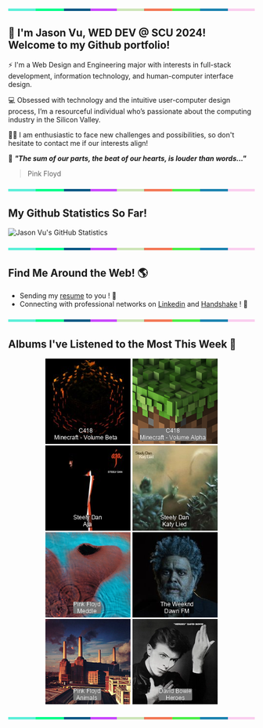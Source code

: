<img src="./.github/workflows/banner_strip.png" width="100%" height="5px">

## 👋 I'm Jason Vu, WED DEV @ SCU 2024! Welcome to my Github portfolio! 

⚡ I'm a Web Design and Engineering major with interests in full-stack development, information technology, and human-computer interface design.

💻 Obsessed with technology and the intuitive user-computer design process, I’m a resourceful individual who’s passionate about the computing industry in the Silicon Valley.

🙋‍♂️ I am enthusiastic to face new challenges and possibilities, so don't hesitate to contact me if our interests align!

🤝 ***"The sum of our parts, the beat of our hearts, is louder than words..."***
> Pink Floyd

<img src="./.github/workflows/banner_strip.png" width="100%" height="5px">

## My Github Statistics So Far!
![Jason Vu's GitHub Statistics](https://github-readme-stats.vercel.app/api?username=JAVAB3ANS&show_icons=true)

<img src="./.github/workflows/banner_strip.png" width="100%" height="5px">

## Find Me Around the Web! 🌎
- Sending my [resume](https://javab3ans.github.io/pdfs/resume.pdf) to you ! 📝
- Connecting with professional networks on [Linkedin](https://www.linkedin.com/in/jason-anh-vu/) and [Handshake](https://scu.joinhandshake.com/stu/users/25718798) ! 💼  

<img src="./.github/workflows/banner_strip.png" width="100%" height="5px">

## Albums I've Listened to the Most This Week 🎹 

<!-- lastfm -->
<p align="center"><a href="https://www.last.fm/music/C418/Minecraft+-+Volume+Beta"><img src="./album-covers-finished/album-cover_final_0.png" title="C418 - Minecraft - Volume Beta"></a> <a href="https://www.last.fm/music/C418/Minecraft+-+Volume+Alpha"><img src="./album-covers-finished/album-cover_final_1.png" title="C418 - Minecraft - Volume Alpha"></a> <a href="https://www.last.fm/music/Steely+Dan/Aja"><img src="./album-covers-finished/album-cover_final_2.png" title="Steely Dan - Aja"></a> <a href="https://www.last.fm/music/Steely+Dan/Katy+Lied"><img src="./album-covers-finished/album-cover_final_3.png" title="Steely Dan - Katy Lied"></a> <a href="https://www.last.fm/music/Pink+Floyd/Meddle"><img src="./album-covers-finished/album-cover_final_4.png" title="Pink Floyd - Meddle"></a> <a href="https://www.last.fm/music/The+Weeknd/Dawn+FM"><img src="./album-covers-finished/album-cover_final_5.png" title="The Weeknd - Dawn FM"></a> <a href="https://www.last.fm/music/Pink+Floyd/Animals"><img src="./album-covers-finished/album-cover_final_6.png" title="Pink Floyd - Animals"></a> <a href="https://www.last.fm/music/David+Bowie/Heroes"><img src="./album-covers-finished/album-cover_final_7.png" title="David Bowie - Heroes"></a> </p>

<img src="./.github/workflows/banner_strip.png" width="100%" height="5px">
